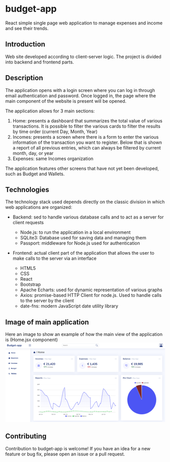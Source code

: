# budget-app
React simple single page web application to manage expenses and income and see their trends.
## Introduction
Web site developed according to client-server logic. The project is divided into backend and frontend parts.
## Description
The application opens with a login screen where you can log in through email authentication and password. Once logged in, the page where the main component of the website is present will be opened.

The application allows for 3 main sections:
1. Home: presents a dashboard that summarizes the total value of various transactions. It is possible to filter the various cards to filter the results by time order (current Day, Month, Year)
2. Incomes: presents a screen where there is a form to enter the various information of the transaction you want to register. Below that is shown a report of all previous entries, which can always be filtered by current month, day, or year
3. Expenses: same Incomes organization

The application features other screens that have not yet been developed, such as Budget and Wallets.
## Technologies
The technology stack used depends directly on the classic division in which web applications are organized:
* Backend: sed to handle various database calls and to act as a server for client requests
   * Node.js: to run the application in a local environment
   * SQLite3: Database used for saving data and managing them
   * Passport: middleware for Node.js used for authentication

* Frontend: actual client part of the application that allows the user to make calls to the server via an interface
   * HTML5
   * CSS
   * React
   * Bootstrap
   * Apache Echarts: used for dynamic representation of various graphs
   * Axios: promise-based HTTP Client for node.js. Used to handle calls to the server by the client
   * date-fns: modern JavaScript date utility library
## Image of main application
Here an image to show an example of how the main view of the application is (Home.jsx component)
![screen](/assets/budget-app_screenshot.png)
## Contributing
Contribution to budget-app is welcome! If you have an idea for a new feature or bug fix, please open an issue or a pull request.



